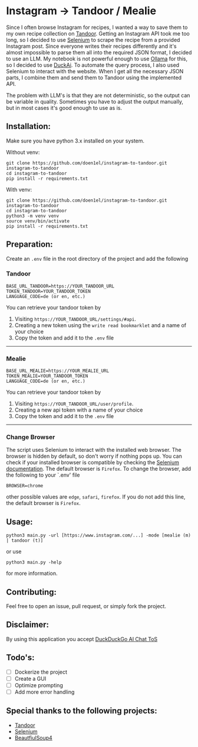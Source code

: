# Instagram -> Tandoor / Mealie

Since I often browse Instagram for recipes, I wanted a way to save them to my own recipe collection on [Tandoor](https://github.com/TandoorRecipes/recipes). Getting an Instagram API took me too long, so I decided to use [Selenium](https://github.com/SeleniumHQ/selenium) to scrape the recipe from a provided Instagram post. Since everyone writes their recipes differently and it's almost impossible to parse them all into the required JSON format, I decided to use an LLM. My notebook is not powerful enough to use [Ollama](https://ollama.com/) for this, so I decided to use [DuckAi](https://duck.ai). To automate the query process, I also used Selenium to interact with the website.
When I get all the necessary JSON parts, I combine them and send them to Tandoor using the implemented API.

The problem with LLM's is that they are not deterministic, so the output can be variable in quality. Sometimes you have to adjust the output manually, but in most cases it's good enough to use as is.

## Installation:

Make sure you have python 3.x installed on your system.

Without venv:

```
git clone https://github.com/doen1el/instagram-to-tandoor.git instagram-to-tandoor
cd instagram-to-tandoor
pip install -r requirements.txt
```

With venv:

```
git clone https://github.com/doen1el/instagram-to-tandoor.git instagram-to-tandoor
cd instagram-to-tandoor
python3 -m venv venv
source venv/bin/activate
pip install -r requirements.txt
```

## Preparation:

Create an `.env` file in the root directory of the project and add the following

### Tandoor

```
BASE_URL_TANDOOR=https://YOUR_TANDOOR_URL
TOKEN_TANDOOR=YOUR_TANDOOR_TOKEN
LANGUAGE_CODE=de (or en, etc.)
```

You can retrieve your tandoor token by

1. Visiting `https://YOUR_TANDOOR_URL/settings/#api`.
2. Creating a new token using the `write read bookmarklet` and a name of your choice
3. Copy the token and add it to the `.env` file

---

### Mealie

```
BASE_URL_MEALIE=https://YOUR_MEALIE_URL
TOKEN_MEALIE=YOUR_TANDOOR_TOKEN
LANGUAGE_CODE=de (or en, etc.)
```

You can retrieve your tandoor token by

1. Visiting `https://YOUR_TANDOOR_URL/user/profile`.
2. Creating a new api token with a name of your choice
3. Copy the token and add it to the `.env` file

---

### Change Browser

The script uses Selenium to interact with the installed web browser. The browser is hidden by default, so don't worry if nothing pops up. You can check if your installed browser is compatible by checking the [Selenium documentation](https://www.selenium.dev/documentation/webdriver/browsers/). The default browser is `Firefox`. To change the browser, add the following to your `.env' file

```
BROWSER=chrome
```

other possible values are `edge`, `safari`, `firefox`. If you do not add this line, the default browser is `Firefox`.

## Usage:

```
python3 main.py -url [https://www.instagram.com/...] -mode [mealie (m) | tandoor (t)]
```

or use

```
python3 main.py -help
```

for more information.

## Contributing:

Feel free to open an issue, pull request, or simply fork the project.

## Disclaimer:

By using this application you accept [DuckDuckGo AI Chat ToS](https://duckduckgo.com/aichat/privacy-terms)

## Todo's:

- [ ] Dockerize the project
- [ ] Create a GUI
- [ ] Optimize prompting
- [ ] Add more error handling

## Special thanks to the following projects:

- [Tandoor](https://github.com/TandoorRecipes/recipes)
- [Selenium](https://github.com/SeleniumHQ/selenium)
- [BeautfiulSoup4](https://github.com/wention/BeautifulSoup4?tab=readme-ov-file)
